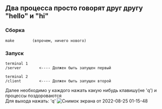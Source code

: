 ## Два процесса просто говорят друг другу "hello" и "hi"

### Сборка
```
make        (впрочем, ничего нового)
```

### Запуск
```
terminal 1
/server        <---- Должен быть запущен первый
```
```
terminal 2
/client        <---- Должен быть запущен второй
```

Далее необходимо у каждого нажать какую нибудь клавишу(не 'q') и процессы поздороваются \
Для выхода нажать: 'q'
![Снимок экрана от 2022-08-25 01-15-48](https://user-images.githubusercontent.com/60806892/186493092-e4b2732a-b125-4df3-aac4-1f0306f0f3de.png)
